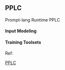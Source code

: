 ## PPLC

Prompt-lang Runtime PPLC

#### Input Modeling


#### Training Toolsets




Ref:

[PPLC](github.com/prompt-lang/storythought/pplc)